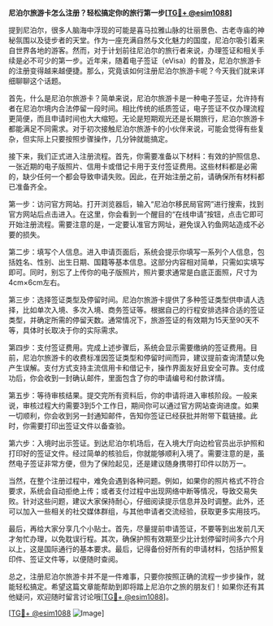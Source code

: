 **尼泊尔旅游卡怎么注册？轻松搞定你的旅行第一步[[TG💪+ @esim1088](https://t.me/s/esim1088)]**

提到尼泊尔，很多人脑海中浮现的可能是喜马拉雅山脉的壮丽景色、古老寺庙的神秘氛围以及徒步者的天堂。作为一座充满自然与文化魅力的国度，尼泊尔吸引着来自世界各地的游客。然而，对于计划前往尼泊尔的旅行者来说，办理签证和相关手续是必不可少的第一步。近年来，随着电子签证（eVisa）的普及，尼泊尔旅游卡的注册变得越来越便捷。那么，究竟该如何注册尼泊尔旅游卡呢？今天我们就来详细聊聊这个话题。

首先，什么是尼泊尔旅游卡？简单来说，尼泊尔旅游卡是一种电子签证，允许持有者在尼泊尔境内合法停留一段时间。相比传统的纸质签证，电子签证不仅办理流程更简便，而且申请时间也大大缩短。无论是短期观光还是长期旅行，尼泊尔旅游卡都能满足不同需求。对于初次接触尼泊尔旅游卡的小伙伴来说，可能会觉得有些复杂，但实际上只要按照步骤操作，几分钟就能搞定。

接下来，我们正式进入注册流程。首先，你需要准备以下材料：有效的护照信息、一张近期的电子版照片、信用卡或借记卡用于支付签证费用。这些材料都是必需的，缺少任何一个都会导致申请失败。因此，在开始注册之前，请确保所有材料都已准备齐全。

第一步：访问官方网站。打开浏览器后，输入“尼泊尔移民局官网”进行搜索，找到官方网站后点击进入。在这里，你会看到一个醒目的“在线申请”按钮，点击它即可开始注册流程。需要注意的是，一定要认准官方网址，避免误入钓鱼网站造成不必要的损失。

第二步：填写个人信息。进入申请页面后，系统会提示你填写一系列个人信息，包括姓名、性别、出生日期、国籍等基本信息。这部分内容相对简单，只需如实填写即可。同时，别忘了上传你的电子版照片，照片要求通常是白底正面照，尺寸为4cm×6cm左右。

第三步：选择签证类型及停留时间。尼泊尔旅游卡提供了多种签证类型供申请人选择，比如单次入境、多次入境、商务签证等。根据自己的行程安排选择合适的签证类型，并确定所需的停留天数。通常情况下，旅游签证的有效期为15天至90天不等，具体时长取决于你的实际需求。

第四步：支付签证费用。完成上述步骤后，系统会显示需要缴纳的签证费用。目前，尼泊尔旅游卡的收费标准因签证类型和停留时间而异，建议提前查询清楚以免产生误解。支付方式支持主流信用卡和借记卡，操作界面友好且安全可靠。支付成功后，你会收到一封确认邮件，里面包含了你的申请编号和付款详情。

第五步：等待审核结果。提交完所有资料后，你的申请将进入审核阶段。一般来说，审核过程大约需要3到5个工作日，期间你可以通过官方网站查询进度。如果一切顺利，你会收到另一封通知邮件，告知你签证已经获批并附带下载链接。此时，你需要打印出签证文件以备查验。

第六步：入境时出示签证。到达尼泊尔机场后，在入境大厅向边检官员出示护照和打印好的签证文件。经过简单的核验后，你就能够顺利入境了。需要注意的是，虽然电子签证非常方便，但为了保险起见，还是建议随身携带打印件以防万一。

当然，在整个注册过程中，难免会遇到各种问题。例如，如果你的照片格式不符合要求，系统会自动拒绝上传；或者支付过程中出现网络中断等情况，导致交易失败。针对这些问题，建议大家保持耐心，仔细阅读提示信息并及时调整。此外，还可以加入一些相关的社交媒体群组，与其他申请者交流经验，获取更多实用技巧。

最后，再给大家分享几个小贴士。首先，尽量提前申请签证，不要等到出发前几天才匆忙办理，以免耽误行程。其次，确保护照有效期至少比计划停留时间多六个月以上，这是国际通行的基本要求。最后，记得备份好所有的申请材料，包括护照复印件、签证文件等，以便随时查阅。

总之，注册尼泊尔旅游卡并不是一件难事，只要你按照正确的流程一步步操作，就能轻松搞定。希望这篇文章能帮助到即将踏上尼泊尔之旅的朋友们！如果你还有其他疑问，欢迎随时留言讨论哦[[TG💪+ @esim1088](https://t.me/s/esim1088)]。

[[TG💪+ @esim1088](https://t.me/s/esim1088) ![Image](https://i.postimg.cc/4NQfJmqS/Snipaste-2025-05-13-00-14-12.png)]